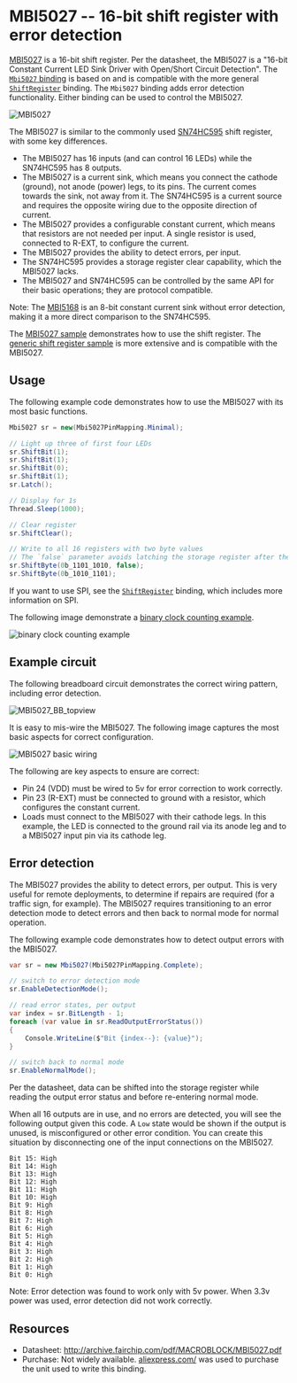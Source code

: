 # MBI5027 -- 16-bit shift register with error detection

[MBI5027](http://archive.fairchip.com/pdf/MACROBLOCK/MBI5027.pdf) is a 16-bit shift register. Per the datasheet, the MBI5027 is a "16-bit Constant Current LED Sink Driver with Open/Short Circuit Detection". The [`Mbi5027` binding](Mbi5027.cs) is based on and is compatible with the more general [`ShiftRegister`](../ShiftRegister/README.md) binding. The `Mbi5027` binding adds error detection functionality. Either binding can be used to control the MBI5027.

![MBI5027](https://user-images.githubusercontent.com/2608468/89208974-4216cd00-d572-11ea-98eb-14a9a9b4614f.png)

The MBI5027 is similar to the commonly used [SN74HC595](../Sn74hc595/README.md) shift register, with some key differences.

- The MBI5027 has 16 inputs (and can control 16 LEDs) while the SN74HC595 has 8 outputs.
- The MBI5027 is a current sink, which means you connect the cathode (ground), not anode (power) legs, to its pins. The current comes towards the sink, not away from it. The SN74HC595 is a current source and requires the opposite wiring due to the opposite direction of current.
- The MBI5027 provides a configurable constant current, which means that resistors are not needed per input. A single resistor is used, connected to R-EXT, to configure the current.
- The MBI5027 provides the ability to detect errors, per input.
- The SN74HC595 provides a storage register clear capability, which the MBI5027 lacks.
- The MBI5027 and SN74HC595 can be controlled by the same API for their basic operations; they are protocol compatible.

Note: The [MBI5168](http://archive.fairchip.com/pdf/MACROBLOCK/MBI5168.pdf) is an 8-bit constant current sink without error detection, making it a more direct comparison to the SN74HC595.

The [MBI5027 sample](samples/README.md) demonstrates how to use the shift register. The [generic shift register sample](../ShiftRegister/samples/README.md) is more extensive and is compatible with the MBI5027.

## Usage

The following example code demonstrates how to use the MBI5027 with its most basic functions.

```csharp
Mbi5027 sr = new(Mbi5027PinMapping.Minimal);

// Light up three of first four LEDs
sr.ShiftBit(1);
sr.ShiftBit(1);
sr.ShiftBit(0);
sr.ShiftBit(1);
sr.Latch();

// Display for 1s
Thread.Sleep(1000);

// Clear register
sr.ShiftClear();

// Write to all 16 registers with two byte values
// The `false` parameter avoids latching the storage register after the first call to `ShiftByte`
sr.ShiftByte(0b_1101_1010, false);
sr.ShiftByte(0b_1010_1101);
```

If you want to use SPI, see the [`ShiftRegister`](../ShiftRegister/README.md) binding, which includes more information on SPI.

The following image demonstrate a [binary clock counting example](samples/Program.cs).

![binary clock counting example](mbi5027-binary-clock.png)

## Example circuit

The following breadboard circuit demonstrates the correct wiring pattern, including error detection.

![MBI5027_BB_topview](https://user-images.githubusercontent.com/2608468/93656940-22811a00-f9e3-11ea-84db-94615a2e1a2b.png)


It is easy to mis-wire the MBI5027. The following image captures the most basic aspects for correct configuration.

![MBI5027 basic wiring](mbi5027-basic-wiring.png)

The following are key aspects to ensure are correct:

- Pin 24 (VDD) must be wired to 5v for error correction to work correctly.
- Pin 23 (R-EXT) must be connected to ground with a resistor, which configures the constant current.
- Loads must connect to the MBI5027 with their cathode legs. In this example, the LED is connected to the ground rail via its anode leg and to a MBI5027 input pin via its cathode leg.


## Error detection

The MBI5027 provides the ability to detect errors, per output. This is very useful for remote deployments, to determine if repairs are required (for a traffic sign, for example). The MBI5027 requires transitioning to an error detection mode to detect errors and then back to normal mode for normal operation.

The following example code demonstrates how to detect output errors with the MBI5027.

```csharp
var sr = new Mbi5027(Mbi5027PinMapping.Complete);

// switch to error detection mode
sr.EnableDetectionMode();

// read error states, per output
var index = sr.BitLength - 1;
foreach (var value in sr.ReadOutputErrorStatus())
{
    Console.WriteLine($"Bit {index--}: {value}");
}

// switch back to normal mode
sr.EnableNormalMode();
```

Per the datasheet, data can be shifted into the storage register while reading the output error status and before re-entering normal mode.

When all 16 outputs are in use, and no errors are detected, you will see the following output given this code. A `Low` state would be shown if the output is unused, is misconfigured or other error condition. You can create this situation by disconnecting one of the input connections on the MBI5027.

```console
Bit 15: High
Bit 14: High
Bit 13: High
Bit 12: High
Bit 11: High
Bit 10: High
Bit 9: High
Bit 8: High
Bit 7: High
Bit 6: High
Bit 5: High
Bit 4: High
Bit 3: High
Bit 2: High
Bit 1: High
Bit 0: High
```

Note: Error detection was found to work only with 5v power. When 3.3v power was used, error detection did not work correctly.

## Resources

* Datasheet: http://archive.fairchip.com/pdf/MACROBLOCK/MBI5027.pdf
* Purchase: Not widely available. [aliexpress.com/](https://www.aliexpress.com/) was used to purchase the unit used to write this binding.
